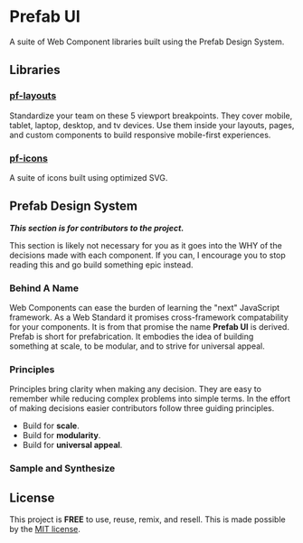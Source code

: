 # Prefab UI

A suite of Web Component libraries built using the Prefab Design System.

## Libraries

### [pf-layouts](/packages/pf-layouts/README.md)

Standardize your team on these 5 viewport breakpoints. They cover mobile, tablet, laptop, desktop, and tv devices. Use them inside your layouts, pages, and custom components to build responsive mobile-first experiences.

### [pf-icons](/packages/pf-icons/README.md)

A suite of icons built using optimized SVG.

## Prefab Design System

***This section is for contributors to the project.***

This section is likely not necessary for you as it goes into the WHY of the decisions made with each component. If you can, I encourage you to stop reading this and go build something epic instead.

### Behind A Name

Web Components can ease the burden of learning the "next" JavaScript framework. As a Web Standard it promises cross-framework compatability for your components. It is from that promise the name **Prefab UI** is derived. Prefab is short for prefabrication. It embodies the idea of building something at scale, to be modular, and to strive for universal appeal.

### Principles

Principles bring clarity when making any decision. They are easy to remember while reducing complex problems into simple terms. In the effort of making decisions easier contributors follow three guiding principles.

- Build for **scale**.
- Build for **modularity**.
- Build for **universal appeal**.

### Sample and Synthesize

## License

This project is __FREE__ to use, reuse, remix, and resell. This is made possible by the [MIT license](/LICENSE).

